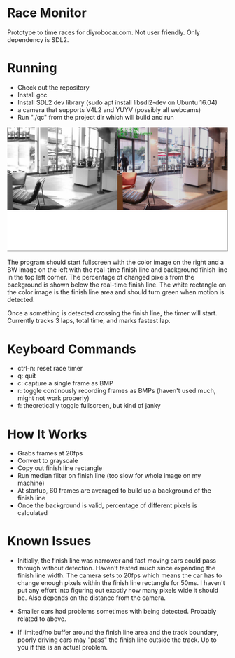 # Race Monitor

Prototype to time races for diyrobocar.com.  Not user friendly.  Only dependency is SDL2.

# Running

- Check out the repository
- Install gcc
- Install SDL2 dev library (sudo apt install libsdl2-dev on Ubuntu 16.04)
- a camera that supports V4L2 and YUYV (possibly all webcams)
- Run "./qc" from the project dir which will build and run

![Screenshot](screenshot.jpg)

The program should start fullscreen with the color image on the right and a BW
image on the left with the real-time finish line and background finish line in
the top left corner.  The percentage of changed pixels from the background is
shown below the real-time finish line.  The white rectangle on the color image
is the finish line area and should turn green when motion is detected.

Once a something is detected crossing the finish line, the timer will start.
Currently tracks 3 laps, total time, and marks fastest lap.

# Keyboard Commands
- ctrl-n: reset race timer
- q: quit
- c: capture a single frame as BMP
- r: toggle continously recording frames as BMPs (haven't used much, might not work properly)
- f: theoretically toggle fullscreen, but kind of janky

# How It Works

- Grabs frames at 20fps
- Convert to grayscale
- Copy out finish line rectangle
- Run median filter on finish line (too slow for whole image on my machine)
- At startup, 60 frames are averaged to build up a background of the finish line
- Once the background is valid, percentage of different pixels is calculated

# Known Issues
- Initially, the finish line was narrower and fast moving cars could pass
  through without detection.  Haven't tested much since expanding the finish
  line width.  The camera sets to 20fps which means the car has to change
  enough pixels within the finish line rectangle for 50ms.  I haven't put any
  effort into figuring out exactly how many pixels wide it should be.  Also
  depends on the distance from the camera.

- Smaller cars had problems sometimes with being detected.  Probably related to
  above.

- If limited/no buffer around the finish line area and the track boundary,
  poorly driving cars may "pass" the finish line outside the track.  Up to you
  if this is an actual problem.
